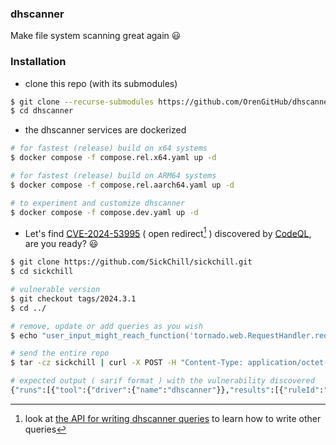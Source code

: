 ### dhscanner

Make file system scanning great again :smiley:

### Installation

- clone this repo (with its submodules)

```bash
$ git clone --recurse-submodules https://github.com/OrenGitHub/dhscanner
$ cd dhscanner
```

- the dhscanner services are dockerized

```bash
# for fastest (release) build on x64 systems
$ docker compose -f compose.rel.x64.yaml up -d

# for fastest (release) build on ARM64 systems
$ docker compose -f compose.rel.aarch64.yaml up -d

# to experiment and customize dhscanner
$ docker compose -f compose.dev.yaml up -d
```

- Let's find [CVE-2024-53995][1] ( open redirect[^1] ) discovered by [CodeQL][2], are you ready? 😃

```bash
$ git clone https://github.com/SickChill/sickchill.git
$ cd sickchill

# vulnerable version
$ git checkout tags/2024.3.1
$ cd ../

# remove, update or add queries as you wish
$ echo "user_input_might_reach_function('tornado.web.RequestHandler.redirect')." > sickchill/.dhscanner.queries

# send the entire repo
$ tar -cz sickchill | curl -X POST -H "Content-Type: application/octet-stream" -H "Authorization: Bearer ${BEARER_TOKEN}" -H "X-Directory-Name: sickchill" -H "Ignore-Testing-Code: true" --data-binary @- http://127.0.0.1:443/${APPROVED_URL} --insecure

# expected output ( sarif format ) with the vulnerability discovered
{"runs":[{"tool":{"driver":{"name":"dhscanner"}},"results":[{"ruleId":"dataflow","message":{"text":"open redirect"},"locations":[{"physicalLocation":{"artifactLocation":{"uri":"sickchill"},"resgion":{"lineStart":33,"lineEnd":33,"colStart":8,"colEnd":65}}}]}]}]}
```

[^1]: look at [the API for writing dhscanner queries](QUERIES.md) to learn how to write other queries

[1]: https://nvd.nist.gov/vuln/detail/CVE-2024-53995
[2]: https://securitylab.github.com/advisories/GHSL-2024-283_GHSL-2024-291_sickchill_sickchill/
